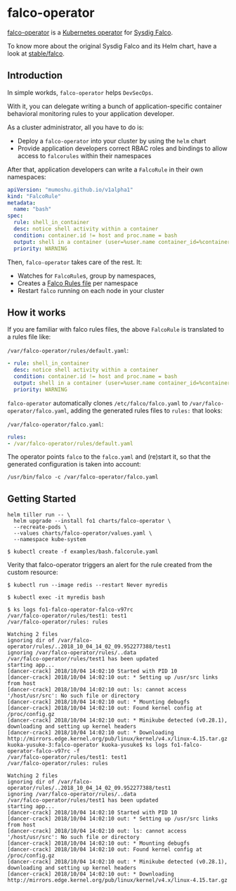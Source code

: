 # falco-operator

[falco-operator](http://github.com/mumoshu/falco-operator) is a [Kubernetes operator](https://coreos.com/operators/)
for [Sysdig Falco](https://www.sysdig.com/opensource/falco/).
 

To know more about the original Sysdig Falco and its Helm chart, have a look at [stable/falco](https://github.com/helm/charts/tree/master/stable/falco).

## Introduction

In simple workds, `falco-operator` helps `DevSecOps`.

With it, you can delegate writing a bunch of application-specific container behavioral monitoring rules to
your application developer.

As a cluster administrator, all you have to do is:

- Deploy a `falco-operator` into your cluster by using the `helm` chart
- Provide application developers correct RBAC roles and bindings to allow access to `falcorules` within their namespaces  

After that, application developers can write a `FalcoRule` in their own namespaces:

```yaml
apiVersion: "mumoshu.github.io/v1alpha1"
kind: "FalcoRule"
metadata:
  name: "bash"
spec:
  rule: shell_in_container
  desc: notice shell activity within a container
  condition: container.id != host and proc.name = bash
  output: shell in a container (user=%user.name container_id=%container.id container_name=%container.name shell=%proc.name parent=%proc.pname cmdline=%proc.cmdline)
  priority: WARNING
```

Then, `falco-operator` takes care of the rest. It:

- Watches for `FalcoRule`s, group by namespaces,
- Creates a [Falco Rules file](https://github.com/falcosecurity/falco/wiki/Falco-Rules) per namespace
- Restart `falco` running on each node in your cluster

## How it works

If you are familiar with falco rules files, the above `FalcoRule` is translated to a rules file like:

`/var/falco-operator/rules/default.yaml`:

```yaml
- rule: shell_in_container
  desc: notice shell activity within a container
  condition: container.id != host and proc.name = bash
  output: shell in a container (user=%user.name container_id=%container.id container_name=%container.name shell=%proc.name parent=%proc.pname cmdline=%proc.cmdline)
  priority: WARNING
```

`falco-operator` automatically clones `/etc/falco/falco.yaml` to `/var/falco-operator/falco.yaml`, adding the generated rules files to `rules:` that looks:

`/var/falco-operator/falco.yaml`:

```yaml
rules:
- /var/falco-operator/rules/default.yaml
```

The operator points `falco` to the `falco.yaml` and (re)start it, so that the generated configuration is taken into account:

```console
/usr/bin/falco -c /var/falco-operator/falco.yaml
```

## Getting Started

```console
helm tiller run -- \
  helm upgrade --install fo1 charts/falco-operator \
  --recreate-pods \
  --values charts/falco-operator/values.yaml \
  --namespace kube-system

$ kubectl create -f examples/bash.falcorule.yaml
```

Verity that falco-operator triggers an alert for the rule created from the custom resource:

```console
$ kubectl run --image redis --restart Never myredis

$ kubectl exec -it myredis bash
```

```console
$ ks logs fo1-falco-operator-falco-v97rc
/var/falco-operator/rules/test1: test1
/var/falco-operator/rules: rules

Watching 2 files
ignoring dir of /var/falco-operator/rules/..2018_10_04_14_02_09.952277388/test1
ignoring /var/falco-operator/rules/..data
/var/falco-operator/rules/test1 has been updated
starting app...
[dancer-crack] 2018/10/04 14:02:10 Started with PID 10
[dancer-crack] 2018/10/04 14:02:10 out: * Setting up /usr/src links from host
[dancer-crack] 2018/10/04 14:02:10 out: ls: cannot access '/host/usr/src': No such file or directory
[dancer-crack] 2018/10/04 14:02:10 out: * Mounting debugfs
[dancer-crack] 2018/10/04 14:02:10 out: Found kernel config at /proc/config.gz
[dancer-crack] 2018/10/04 14:02:10 out: * Minikube detected (v0.28.1), downloading and setting up kernel headers
[dancer-crack] 2018/10/04 14:02:10 out: * Downloading http://mirrors.edge.kernel.org/pub/linux/kernel/v4.x/linux-4.15.tar.gz
kuoka-yusuke-3:falco-operator kuoka-yusuke$ ks logs fo1-falco-operator-falco-v97rc -f
/var/falco-operator/rules/test1: test1
/var/falco-operator/rules: rules

Watching 2 files
ignoring dir of /var/falco-operator/rules/..2018_10_04_14_02_09.952277388/test1
ignoring /var/falco-operator/rules/..data
/var/falco-operator/rules/test1 has been updated
starting app...
[dancer-crack] 2018/10/04 14:02:10 Started with PID 10
[dancer-crack] 2018/10/04 14:02:10 out: * Setting up /usr/src links from host
[dancer-crack] 2018/10/04 14:02:10 out: ls: cannot access '/host/usr/src': No such file or directory
[dancer-crack] 2018/10/04 14:02:10 out: * Mounting debugfs
[dancer-crack] 2018/10/04 14:02:10 out: Found kernel config at /proc/config.gz
[dancer-crack] 2018/10/04 14:02:10 out: * Minikube detected (v0.28.1), downloading and setting up kernel headers
[dancer-crack] 2018/10/04 14:02:10 out: * Downloading http://mirrors.edge.kernel.org/pub/linux/kernel/v4.x/linux-4.15.tar.gz
```
